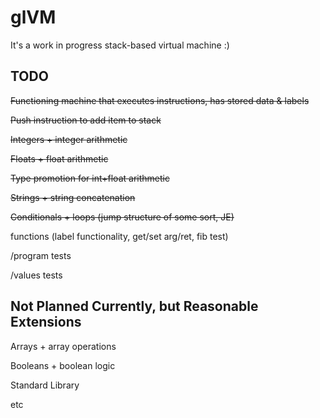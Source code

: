 # glVM

It's a work in progress stack-based virtual machine :)

## TODO

~~Functioning machine that executes instructions, has stored data & labels~~

~~Push instruction to add item to stack~~

~~Integers + integer arithmetic~~

~~Floats + float arithmetic~~

~~Type promotion for int+float arithmetic~~

~~Strings + string concatenation~~

~~Conditionals + loops (jump structure of some sort, JE)~~

functions (label functionality, get/set arg/ret, fib test)

/program tests

/values tests

## Not Planned Currently, but Reasonable Extensions

Arrays + array operations

Booleans + boolean logic

Standard Library

etc
